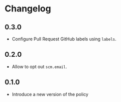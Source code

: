 # Changelog

## 0.3.0

* Configure Pull Request GitHub labels using `labels`.

## 0.2.0

* Allow to opt out `scm.email`.

## 0.1.0

* Introduce a new version of the policy
